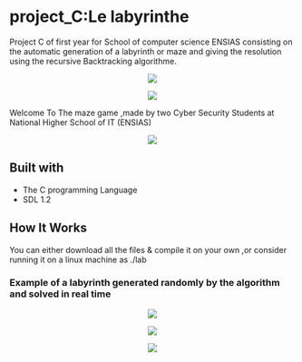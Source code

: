 # project_C:Le labyrinthe
Project C of first year for School of computer science ENSIAS consisting on the automatic generation of a labyrinth or maze and giving the resolution using the recursive Backtracking algorithme.
<p align="center">
  <img src="https://github.com/ikramsofia/project_C/blob/main/rapport/labyrintheproject.png"/>
</p>

<p align="center">
  <img src="https://github.com/ikramsofia/project_C/blob/main/About/1.jpeg"/>
</p>
Welcome To The maze game ,made by two Cyber Security Students at National Higher School of IT (ENSIAS) 

<p align="center">
  <img src="https://github.com/ikramsofia/project_C/blob/main/rapport/play.png"/>
</p>


## Built with

- The C programming Language
- SDL 1.2 

## How It Works

You can either download all the files & compile it on your own ,or consider running it on a linux machine as ./lab 

### Example of a labyrinth generated randomly by the algorithm and solved in real time

<p align="center">
  <img src="https://github.com/ikramsofia/project_C/blob/main/111.png"/>
</p>

<p align="center">
  <img src="https://github.com/ikramsofia/project_C/blob/main/222.png"/>
</p>

<p align="center">
  <img src="https://github.com/ikramsofia/project_C/blob/main/333.png"/>
</p>
